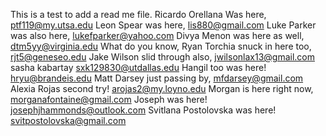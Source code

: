 This is a test to add a read me file. 
Ricardo Orellana Was here, ptf119@my.utsa.edu
Leon Spear was here, lis880@gmail.com
Luke Parker was also here, lukefparker@yahoo.com
Divya Menon was here as well, dtm5yy@virginia.edu
What do you know, Ryan Torchia snuck in here too, rjt5@geneseo.edu
Jake Wilson slid through also, jwilsonlax13@gmail.com
sasha kabartay sxk129830@utdallas.edu
Hangil too was here! hryu@brandeis.edu
Matt Darsey just passing by, mfdarsey@gmail.com
Alexia Rojas second try!  arojas2@my.loyno.edu
Morgan is here right now, morganafontaine@gmail.com
Joseph was here! josephjhammonds@outlook.com
Svitlana Postolovska was here! svitpostolovska@gmail.com